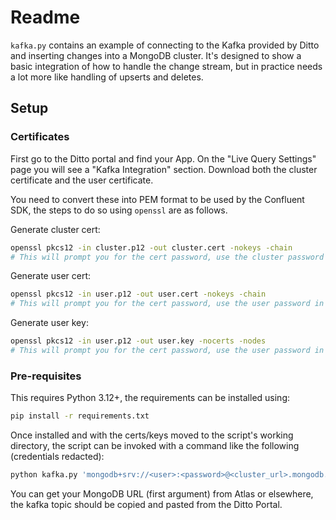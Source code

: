 # Readme

`kafka.py` contains an example of connecting to the Kafka provided by Ditto and inserting
changes into a MongoDB cluster.
It's designed to show a basic integration of how to handle the change stream, but in practice
needs a lot more like handling of upserts and deletes.

## Setup
### Certificates
First go to the Ditto portal and find your App.
On the "Live Query Settings" page you will see a "Kafka Integration" section.
Download both the cluster certificate and the user certificate.

You need to convert these into PEM format to be used by the Confluent SDK, the steps to do so using
`openssl` are as follows.

Generate cluster cert:

```bash
openssl pkcs12 -in cluster.p12 -out cluster.cert -nokeys -chain
# This will prompt you for the cert password, use the cluster password in the Ditto Portal
```

Generate user cert:

```bash
openssl pkcs12 -in user.p12 -out user.cert -nokeys -chain
# This will prompt you for the cert password, use the user password in the Ditto Portal
```

Generate user key:

```bash
openssl pkcs12 -in user.p12 -out user.key -nocerts -nodes
# This will prompt you for the cert password, use the user password in the Ditto Portal
```

### Pre-requisites
This requires Python 3.12+, the requirements can be installed using:

```bash
pip install -r requirements.txt
```

Once installed and with the certs/keys moved to the script's working directory, the script can be 
invoked with a command like the following (credentials redacted):

```bash 
python kafka.py 'mongodb+srv://<user>:<password>@<cluster_url>.mongodb.net/?retryWrites=true&w=majority&appName=Cluster0' '<kafka_topic>'
```

You can get your MongoDB URL (first argument) from Atlas or elsewhere, the kafka topic should be copied
and pasted from the Ditto Portal.
